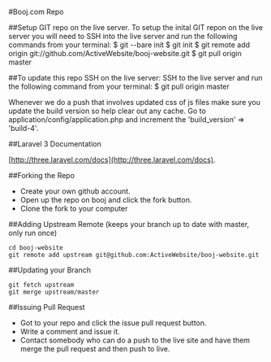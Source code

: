 #Booj.com Repo

##Setup GIT repo on the live server.
	To setup the inital GIT repon on the live server you will need to 
	SSH into the live server and run the following commands from your terminal:
	$ git --bare init
	$ git init
	$ git remote add origin git://github.com/ActiveWebsite/booj-website.git
	$ git pull origin master


##To update this repo SSH on the live server:
	SSH to the live server and run the following command from your terminal:
	$ git pull origin master


Whenever we do a push that involves updated css of js files make sure you update the build version so help clear out any cache. Go to application/config/application.php and increment the 'build_version' => 'build-4'.

##Laravel 3 Documentation

[http://three.laravel.com/docs](http://three.laravel.com/docs).

##Forking the Repo

* Create your own github account. 
* Open up the repo on booj and click the fork button. 
* Clone the fork to your computer

##Adding Upstream Remote (keeps your branch up to date with master, only run once)

	cd booj-website
	git remote add upstream git@github.com:ActiveWebsite/booj-website.git

##Updating your Branch

	git fetch upstream
	git merge upstream/master

##Issuing Pull Request
* Got to your repo and click the issue pull request button. 
* Write a comment and issue it.
* Contact somebody who can do a push to the live site and have them merge the pull request and then push to live.